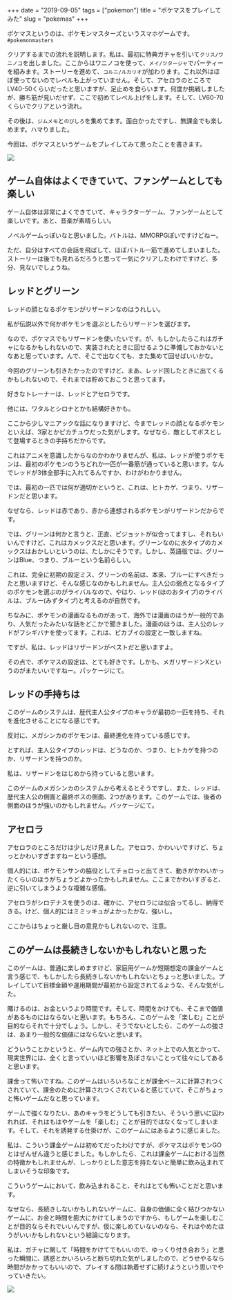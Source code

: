 +++
date = "2019-09-05"
tags = ["pokemon"]
title = "ポケマスをプレイしてみた"
slug = "pokemas"
+++

ポケマスというのは、ポケモンマスターズというスマホゲームです。`#pokemonmasters`

クリアするまでの流れを説明します。私は、最初に特典ガチャを引いて`クリス/ワニノコ`を出しました。ここからはワニノコを使って、`メイ/ツタージャ`でパーティーを組みます。ストーリーを進めて、`コルニ/ルカリオ`が加わります。これ以外はほぼ使ってないのでレベルも上がっていません。そして、アセロラのところでLV40-50くらいだったと思いますが、足止めを食らいます。何度か挑戦しましたが、勝ち筋が見いだせず、ここで初めてレベル上げをします。そして、LV60-70くらいでクリアという流れ。

その後は、`ジムメモ`と`のびしろ`を集めてます。面白かったですし、無課金でも楽しめます。ハマりました。

今回は、ポケマスというゲームをプレイしてみて思ったことを書きます。

![](https://raw.githubusercontent.com/mba-hack/images/master/pokemonmasters_01.png)

## ゲーム自体はよくできていて、ファンゲームとしても楽しい

ゲーム自体は非常によくできていて、キャラクターゲーム、ファンゲームとして楽しいです。あと、音楽が素晴らしい。

ノベルゲームっぽいなと思いました。バトルは、MMORPGぽいですけどねー。

ただ、自分はすべての会話を飛ばして、ほぼバトル一筋で進めてしまいました。ストーリーは後でも見れるだろうと思って一気にクリアしたわけですけど、多分、見ないでしょうね。

## レッドとグリーン

レッドの顔となるポケモンがリザードンなのはうれしい。

私が伝説以外で何かポケモンを選ぶとしたらリザードンを選びます。

なので、ポケマスでもリザードンを使いたいです。が、もしかしたらこれはガチャになるかもしれないので、実装されたときに回せるように準備しておかないとなあと思っています。んで、そこで出なくても、また集めて回せばいいかな。

今回のグリーンも引きたかったのですけど、まあ、レッド回したときに出てくるかもしれないので、それまでは貯めておこうと思ってます。

好きなトレーナーは、レッドとアセロラです。

他には、ワタルとシロナとかも結構好きかも。

ここから少しマニアックな話になりますけど、今までレッドの顔となるポケモンといえば、3家とかピカチュウだった気がします。なぜなら、敵としてボスとして登場するときの手持ちだからです。

これはアニメを意識したからなのかわかりませんが、私は、レッドが使うポケモンは、最初のポケモンのうちどれか一匹が一番筋が通っていると思います。なんでレッドが3体全部手に入れてるんですか、わけがわかりません。

では、最初の一匹では何が適切かというと、これは、ヒトカゲ、つまり、リザードンだと思います。

なぜなら、レッドは赤であり、赤から連想されるポケモンがリザードンだからです。

では、グリーンは何かと言うと、正直、ピジョットが似合ってますし、それもいいんですけど、これはカメックスだと思います。グリーンなのに水タイプのカメックスはおかしいというのは、たしかにそうです。しかし、英語版では、グリーンはBlue、つまり、ブルーという名前らしい。

これは、完全に初期の設定ミス、グリーンの名前は、本来、ブルーにすべきだったと思いますけど、そんな感じなのかもしれません。主人公の弱点となるタイプのポケモンを選ぶのがライバルなので、やはり、レッド(ほのおタイプ)のライバルは、ブルー(みずタイプ)と考えるのが自然です。

ちなみに、ポケモンの漫画なるものがあって、海外では漫画のほうが一般的であり、人気だったみたいな話をどこかで聞きました。漫画のほうは、主人公のレッドがフシギバナを使ってます。これは、ピカブイの設定と一致しますね。

ですが、私は、レッドはリザードンがベストだと思いますよ。

その点で、ポケマスの設定は、とても好きです。しかも、メガリザードンXというのがまたいいですねー。パッケージにて。

## レッドの手持ちは

このゲームのシステムは、歴代主人公タイプのキャラが最初の一匹を持ち、それを進化させることになる感じです。

反対に、メガシンカのポケモンは、最終進化を持っている感じです。

とすれば、主人公タイプのレッドは、どうなのか、つまり、ヒトカゲを持つのか、リザードンを持つのか。

私は、リザードンをはじめから持っていると思います。

このゲームのメガシンカのシステムから考えるとそうですし、また、レッドは、歴代主人公の側面と最終ボスの側面、2つがあります。このゲームでは、後者の側面のほうが強いのかもしれません。パッケージにて。

## アセロラ

アセロラのところだけは少しだけ見ました。アセロラ、かわいいですけど、ちょっとかわいすぎますねーという感想。

個人的には、ポケモンサンの脇役としてチョロっと出てきて、動きがかわいかったくらいのほうがちょうどよかったかもしれません。ここまでかわいすぎると、逆に引いてしまうような複雑な感情。

アセロラがシロデナスを使うのは、確かに、アセロラには似合ってるし、納得できる。けど、個人的にはミミッキュがよかったかな、強いし。

ここからはちょっと厳し目の意見かもしれないので、注意。

## このゲームは長続きしないかもしれないと思った

このゲームは、普通に楽しめますけど、家庭用ゲームか短期想定の課金ゲームと言う感じで、もしかしたら長続きしないかもしれないとちょっと思いました。プレイしていて目標金額や運用期間が最初から設定されてるような、そんな気がした。

賭けるのは、お金というより時間です。そして、時間をかけても、そこまで価値があるものにはならないと思います。もちろん、このゲームを「楽しむ」ことが目的ならそれで十分でしょう。しかし、そうでないとしたら、このゲームの強さは、あまり一般的な価値にはならないと思います。

どういうことかというと、ゲーム内での強さとか、ネット上での人気とかって、現実世界には、全くと言っていいほど影響を及ぼさないことって往々にしてあると思います。

課金って怖いですね。このゲームはいろいろなことが課金ベースに計算されつくされていて、課金のために計算されつくされていると感じていて、そこがちょっと怖いゲームだなと思っています。

ゲームで強くなりたい、あのキャラをどうしても引きたい、そういう思いに囚われれば、それはもはやゲームを「楽しむ」ことが目的ではなくなってしまいます。そして、それを誘発する仕掛けが、このゲームにはあるように感じました。

私は、こういう課金ゲームは初めてだったわけですが、ポケマスはポケモンGOとはぜんぜん違うと感じました。もしかしたら、これは課金ゲームにおける当然の特徴かもしれませんが、しっかりとした意志を持たないと簡単に飲み込まれてしまいそうな印象です。

こういうゲームにおいて、飲み込まれること、それはとても怖いことだと思います。

なぜなら、長続きしないかもしれないゲームに、自身の価値に全く結びつかないゲームに、お金と時間を膨大にかけてしまうのですから、もしゲームを楽しむことが目的ならそれでいいんですが、仮に楽しめていないのなら、それはやめたほうがいいかもしれないという結論になります。

私は、ガチャに関して「時間をかけてでもいいので、ゆっくり付き合おう」と思った瞬間に、誘惑とかいろいろと断ち切れた気がしましたので、どうせやるなら時間がかかってもいいので、プレイする間は執着せずに続けようという思いでやっていきたい。

![](https://raw.githubusercontent.com/mba-hack/images/master/pokemonmasters_02.png)
